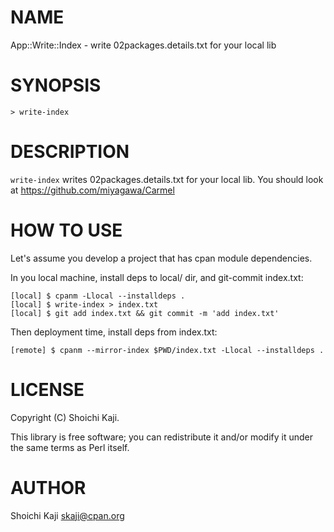 # NAME

App::Write::Index - write 02packages.details.txt for your local lib

# SYNOPSIS

    > write-index

# DESCRIPTION

`write-index` writes 02packages.details.txt for your local lib.
You should look at https://github.com/miyagawa/Carmel

# HOW TO USE

Let's assume you develop a project that has cpan module dependencies.

In you local machine, install deps to local/ dir, and git-commit index.txt:

    [local] $ cpanm -Llocal --installdeps .
    [local] $ write-index > index.txt
    [local] $ git add index.txt && git commit -m 'add index.txt'

Then deployment time, install deps from index.txt:

    [remote] $ cpanm --mirror-index $PWD/index.txt -Llocal --installdeps .

# LICENSE

Copyright (C) Shoichi Kaji.

This library is free software; you can redistribute it and/or modify
it under the same terms as Perl itself.

# AUTHOR

Shoichi Kaji <skaji@cpan.org>
